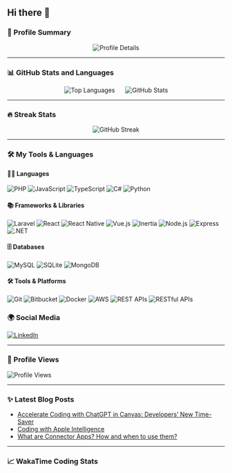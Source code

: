 ## Hi there 👋

### 🌟 Profile Summary

<div align="center">
  <img src="http://github-profile-summary-cards.vercel.app/api/cards/profile-details?username=YosukeKono0101&theme=midnight_purple" alt="Profile Details" />
</div>

---

### 📊 GitHub Stats and Languages

<div align="center">
  <img src="http://github-profile-summary-cards.vercel.app/api/cards/repos-per-language?username=YosukeKono0101&theme=midnight_purple" alt="Top Languages" style="margin-right: 20px;" />
  <img src="http://github-profile-summary-cards.vercel.app/api/cards/stats?username=YosukeKono0101&theme=midnight_purple" alt="GitHub Stats" />
</div>

---

### 🔥 Streak Stats

<div align="center">
  <img src="https://github-readme-streak-stats.herokuapp.com/?user=YosukeKono0101&theme=midnight-purple" alt="GitHub Streak" />
</div>

---

### 🛠️ My Tools & Languages

#### 👨‍💻 Languages
![PHP](https://img.shields.io/badge/PHP-777BB4?style=flat-square&logo=php&logoColor=white)
![JavaScript](https://img.shields.io/badge/JavaScript-F7DF1E?style=flat-square&logo=javascript&logoColor=black)
![TypeScript](https://img.shields.io/badge/TypeScript-3178C6?style=flat-square&logo=typescript&logoColor=white)
![C#](https://img.shields.io/badge/C%23-239120?style=flat-square&logo=c-sharp&logoColor=white)
![Python](https://img.shields.io/badge/Python-3776AB?style=flat-square&logo=python&logoColor=white)

#### 📚 Frameworks & Libraries
![Laravel](https://img.shields.io/badge/Laravel-FF2D20?style=flat-square&logo=laravel&logoColor=white)
![React](https://img.shields.io/badge/React-20232A?style=flat-square&logo=react&logoColor=61DAFB)
![React Native](https://img.shields.io/badge/React%20Native-20232A?style=flat-square&logo=react&logoColor=61DAFB)
![Vue.js](https://img.shields.io/badge/Vue.js-4FC08D?style=flat-square&logo=vue.js&logoColor=white)
![Inertia](https://img.shields.io/badge/Inertia.js-464646?style=flat-square&logo=inertia&logoColor=white)
![Node.js](https://img.shields.io/badge/Node.js-339933?style=flat-square&logo=node.js&logoColor=white)
![Express](https://img.shields.io/badge/Express.js-000000?style=flat-square&logo=express&logoColor=white)
![.NET](https://img.shields.io/badge/.NET-512BD4?style=flat-square&logo=dotnet&logoColor=white)

#### 🗄️ Databases
![MySQL](https://img.shields.io/badge/MySQL-4479A1?style=flat-square&logo=mysql&logoColor=white)
![SQLite](https://img.shields.io/badge/SQLite-003B57?style=flat-square&logo=sqlite&logoColor=white)
![MongoDB](https://img.shields.io/badge/MongoDB-47A248?style=flat-square&logo=mongodb&logoColor=white)

#### 🛠️ Tools & Platforms
![Git](https://img.shields.io/badge/Git-F05032?style=flat-square&logo=git&logoColor=white)
![Bitbucket](https://img.shields.io/badge/Bitbucket-0052CC?style=flat-square&logo=bitbucket&logoColor=white)
![Docker](https://img.shields.io/badge/Docker-2496ED?style=flat-square&logo=docker&logoColor=white)
![AWS](https://img.shields.io/badge/AWS-232F3E?style=flat-square&logo=amazon-aws&logoColor=white)
![REST APIs](https://img.shields.io/badge/REST-02569B?style=flat-square&logo=rest&logoColor=white)
![RESTful APIs](https://img.shields.io/badge/RESTful-02569B?style=flat-square&logo=rest&logoColor=white)


### 🌍 Social Media

[![LinkedIn](https://img.shields.io/badge/LinkedIn-Connect-blue?style=flat-square&logo=linkedin)](https://www.linkedin.com/in/yosukekono/)

---

### 👀 Profile Views

![Profile Views](https://komarev.com/ghpvc/?username=YosukeKono0101&color=blue)

---

### ✨ Latest Blog Posts

<!-- BLOG-POST-LIST:START -->
- [Accelerate Coding with ChatGPT in Canvas: Developers’ New Time-Saver](https://espirito.dev/coding-with-chatgpt-in-canvas)
- [Coding with Apple Intelligence](https://espirito.dev/coding-with-apple-intelligence)
- [What are Connector Apps? How and when to use them?](https://espirito.dev/connector-apps)
<!-- BLOG-POST-LIST:END -->

---

### 📈 WakaTime Coding Stats

<!--START_SECTION:waka-->
<!--END_SECTION:waka-->

